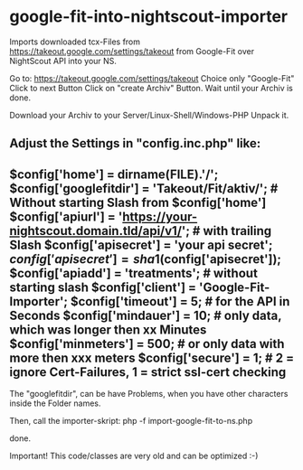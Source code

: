 # google-fit-into-nightscout-importer
Imports downloaded tcx-Files from https://takeout.google.com/settings/takeout from Google-Fit over NightScout API into your NS.


Go to: https://takeout.google.com/settings/takeout
Choice only "Google-Fit"
Click to next Button
Click on "create Archiv" Button.
Wait until your Archiv is done.

Download your Archiv to your Server/Linux-Shell/Windows-PHP
Unpack it.

Adjust the Settings in "config.inc.php" like:
---------------------------------------------
$config['home']               = dirname(__FILE__).'/';
$config['googlefitdir']       = 'Takeout/Fit/aktiv/'; # Without starting Slash from $config['home']
$config['apiurl']             = 'https://your-nightscout.domain.tld/api/v1/'; # with trailing Slash
$config['apisecret']          = 'your api secret';
$config['apisecret']          = sha1($config['apisecret']);
$config['apiadd']             = 'treatments'; # without starting slash
$config['client']             = 'Google-Fit-Importer';
$config['timeout']            = 5;   # for the API in Seconds
$config['mindauer']           = 10;  # only data, which was longer then xx Minutes
$config['minmeters']          = 500; # or only data with more then xxx meters
$config['secure']             = 1;   # 2 = ignore Cert-Failures, 1 = strict ssl-cert checking
---------------------------------------------
The "googlefitdir", can be have Problems, when you have other characters inside the Folder names.

Then, call the importer-skript:
php -f import-google-fit-to-ns.php

done.


Important! This code/classes are very old and can be optimized :-)
